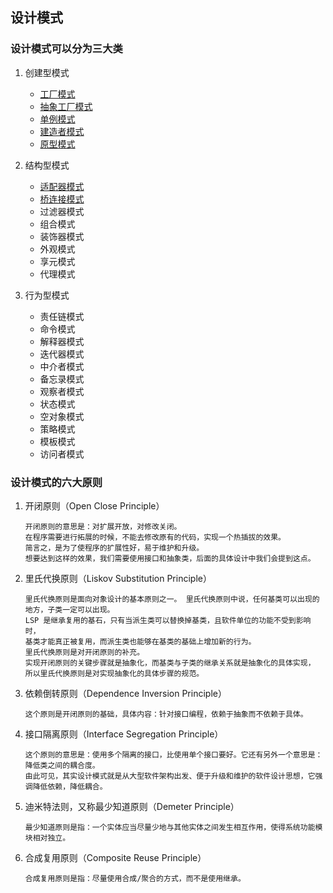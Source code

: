 ## 设计模式

### 设计模式可以分为三大类

1. 创建型模式
    * [工厂模式](creational/factory)
    * [抽象工厂模式](creational/abstract-factory)
    * [单例模式](creational/singleton)
    * [建造者模式](creational/builder)
    * [原型模式](creational/prototype)

2. 结构型模式
    * [适配器模式](structural/adapter)
    * [桥连接模式](structural/bridge)
    * 过滤器模式
    * 组合模式
    * 装饰器模式
    * 外观模式
    * 享元模式
    * 代理模式

3. 行为型模式
    * 责任链模式
    * 命令模式
    * 解释器模式
    * 迭代器模式
    * 中介者模式
    * 备忘录模式
    * 观察者模式
    * 状态模式
    * 空对象模式
    * 策略模式
    * 模板模式
    * 访问者模式


### 设计模式的六大原则
1. 开闭原则（Open Close Principle）
    ```
    开闭原则的意思是：对扩展开放，对修改关闭。
    在程序需要进行拓展的时候，不能去修改原有的代码，实现一个热插拔的效果。
    简言之，是为了使程序的扩展性好，易于维护和升级。
    想要达到这样的效果，我们需要使用接口和抽象类，后面的具体设计中我们会提到这点。
    ```

2. 里氏代换原则（Liskov Substitution Principle）
    ```
    里氏代换原则是面向对象设计的基本原则之一。 里氏代换原则中说，任何基类可以出现的地方，子类一定可以出现。
    LSP 是继承复用的基石，只有当派生类可以替换掉基类，且软件单位的功能不受到影响时，
    基类才能真正被复用，而派生类也能够在基类的基础上增加新的行为。
    里氏代换原则是对开闭原则的补充。
    实现开闭原则的关键步骤就是抽象化，而基类与子类的继承关系就是抽象化的具体实现，
    所以里氏代换原则是对实现抽象化的具体步骤的规范。
    ```
3. 依赖倒转原则（Dependence Inversion Principle）
    ```
    这个原则是开闭原则的基础，具体内容：针对接口编程，依赖于抽象而不依赖于具体。
    ```

4. 接口隔离原则（Interface Segregation Principle）
    ```
    这个原则的意思是：使用多个隔离的接口，比使用单个接口要好。它还有另外一个意思是：降低类之间的耦合度。
    由此可见，其实设计模式就是从大型软件架构出发、便于升级和维护的软件设计思想，它强调降低依赖，降低耦合。
    ```

5. 迪米特法则，又称最少知道原则（Demeter Principle）
    ```
    最少知道原则是指：一个实体应当尽量少地与其他实体之间发生相互作用，使得系统功能模块相对独立。
    ```

6. 合成复用原则（Composite Reuse Principle）
    ```
    合成复用原则是指：尽量使用合成/聚合的方式，而不是使用继承。
    ```
